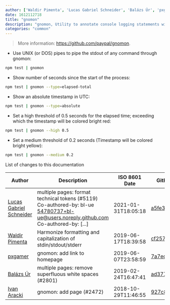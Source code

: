 ```yaml
---
author: ['Waldir Pimenta', 'Lucas Gabriel Schneider', 'Balázs Úr', 'pxgamer', 'Ivan Aracki']
date: 1612112718
title: "gnomon"
description: "gnomon, Utility to annotate console logging statements with timestamps and find slow processes."
categories: "common"
---
```

> More information: <https://github.com/paypal/gnomon>.

- Use UNIX (or DOS) pipes to pipe the stdout of any command through gnomon:

```bash
npm test | gnomon
```

- Show number of seconds since the start of the process:

```bash
npm test | gnomon --type=elapsed-total
```

- Show an absolute timestamp in UTC:

```bash
npm test | gnomon --type=absolute
```

- Set a high threshold of 0.5 seconds for the elapsed time; exceeding which the timestamp will be colored bright red:

```bash
npm test | gnomon --high 0.5
```

- Set a medium threshold of 0.2 seconds (Timestamp will be colored bright yellow):

```bash
npm test | gnomon --medium 0.2
```
List of changes to this documentation


Author | Description | ISO 8601 Date | GitHub link
------|-----|-----|-----
[Lucas Gabriel Schneider](mailto:casdpa@gmail.com) | multiple pages: format technical tokens (#5119) Co-authored-by: bl-ue <54780737+bl-ue@users.noreply.github.com> Co-authored-by: [...] | 2021-01-31T18:05:18 | [a5fe31bc47ae](https://github.com/tldr-pages/tldr/commit/a5fe31bc47aece3efa5e66b52b3cf384f27d5d72)
[Waldir Pimenta](mailto:waldyrious@gmail.com) | Harmonize formatting and capitalization of stdin/stdout/stderr | 2019-06-17T18:39:58 | [cf25745db1d8](https://github.com/tldr-pages/tldr/commit/cf25745db1d86744c762e15e6a2ba04ef9f9acc1)
[pxgamer](mailto:owzie123@gmail.com) | gnomon: add link to homepage | 2019-06-07T23:58:59 | [7a7ec840ceb7](https://github.com/tldr-pages/tldr/commit/7a7ec840ceb71f58346af015e79b2df5faad59f2)
[Balázs Úr](mailto:balazs@urbalazs.hu) | multiple pages: remove superfluous white spaces (#2801) | 2019-02-24T16:47:41 | [ad3772d8cbd5](https://github.com/tldr-pages/tldr/commit/ad3772d8cbd5a61fecfb38ab13bdc7b104b4ecdf)
[Ivan Aracki](mailto:aracki.ivan@gmail.com) | gnomon: add page (#2472) | 2018-10-29T11:46:55 | [927c82e055c6](https://github.com/tldr-pages/tldr/commit/927c82e055c6f159e58a6b0652d36b30ebd703cc)

